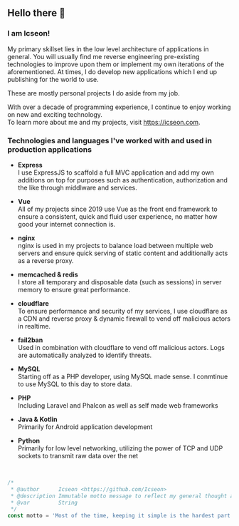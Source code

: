 Hello there 👋
---
### I am Icseon!
My primary skillset lies in the low level architecture of applications in general.  You will usually find me reverse engineering pre-existing technologies to improve upon them or implement my own iterations of the aforementioned. At times, I do develop new applications which I end up publishing for the world to use.

These are mostly personal projects I do aside from my job.

With over a decade of programming experience, I continue to enjoy working on new and exciting technology.\
To learn more about me and my projects, visit https://icseon.com.

### Technologies and languages I've worked with and used in production applications
- **Express**\
I use ExpressJS to scaffold a full MVC application and add my own additions on top for purposes such as authentication, authorization and the like through middlware and services.

- **Vue**\
All of my projects since 2019 use Vue as the front end framework to ensure a consistent, quick and fluid user experience, no matter how good your internet connection is.

- **nginx**\
nginx is used in my projects to balance load between multiple web servers and ensure quick serving of static content and additionally acts as a reverse proxy.

- **memcached & redis**\
I store all temporary and disposable data (such as sessions) in server memory to ensure great performance.

- **cloudflare**\
To ensure performance and security of my services, I use cloudflare as a CDN and reverse proxy & dynamic firewall to vend off malicious actors in realtime.

- **fail2ban**\
Used in combination with cloudflare to vend off malicious actors. Logs are automatically analyzed to identify threats.

- **MySQL**\
Starting off as a PHP developer, using MySQL made sense. I conmtinue to use MySQL to this day to store data.

- **PHP**\
Including Laravel and Phalcon as well as self made web frameworks

- **Java & Kotlin**\
Primarily for Android application development

- **Python**\
Primarily for low level networking, utilizing the power of TCP and UDP sockets to transmit raw data over the net


<br/>

```js
/* 
 * @author      Icseon <https://github.com/Icseon>
 * @description Immutable motto message to reflect my general thought about software development
 * @var         String
 */
const motto = 'Most of the time, keeping it simple is the hardest part.';
```
